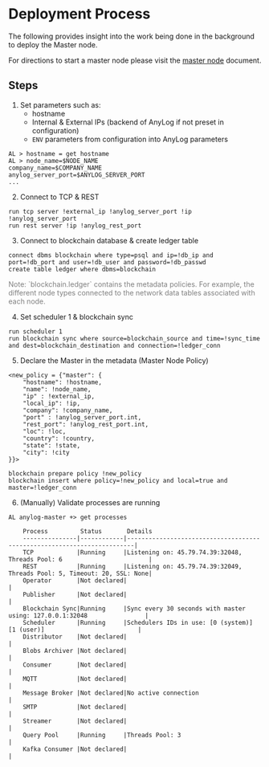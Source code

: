 # Deployment Process
The following provides insight into the work being done in the background to deploy the Master node. 

For directions to start a master node please visit the [master node](master_node.md) document.

## Steps
1. Set parameters such as:
   * hostname
   * Internal & External IPs (backend of AnyLog if not preset in configuration)
   * `ENV` parameters from configuration into AnyLog parameters  
```anylog
AL > hostname = get hostname
AL > node_name=$NODE_NAME
company_name=$COMPANY_NAME
anylog_server_port=$ANYLOG_SERVER_PORT
...
```

2. Connect to TCP & REST 
```anylog
run tcp server !external_ip !anylog_server_port !ip !anylog_server_port
run rest server !ip !anylog_rest_port
```

3. Connect to blockchain database & create ledger table 
```anylog
connect dbms blockchain where type=psql and ip=!db_ip and port=!db_port and user=!db_user and password=!db_passwd
create table ledger where dbms=blockchain
```
<p style="color: gray; size: 90%">Note: `blockchain.ledger` contains the metadata policies. For example, the different node 
types connected to the network  data tables associated with each node. </p>

4. Set scheduler 1 & blockchain sync 
```anylog
run scheduler 1
run blockchain sync where source=blockchain_source and time=!sync_time and dest=blockchain_destination and connection=!ledger_conn
```

5. Declare the Master in the metadata (Master Node Policy)
```anylog
<new_policy = {"master": {
    "hostname": !hostname,
    "name": !node_name,
    "ip" : !external_ip,
    "local_ip": !ip,
    "company": !company_name,
    "port" : !anylog_server_port.int,
    "rest_port": !anylog_rest_port.int,
    "loc": !loc,
    "country": !country,
    "state": !state, 
    "city": !city
}}>

blockchain prepare policy !new_policy
blockchain insert where policy=!new_policy and local=true and master=!ledger_conn
```

6. (Manually) Validate processes are running
```anylog
AL anylog-master +> get processes 

    Process         Status       Details                                                                  
    ---------------|------------|------------------------------------------------------------------------|
    TCP            |Running     |Listening on: 45.79.74.39:32048, Threads Pool: 6                        |
    REST           |Running     |Listening on: 45.79.74.39:32049, Threads Pool: 5, Timeout: 20, SSL: None|
    Operator       |Not declared|                                                                        |
    Publisher      |Not declared|                                                                        |
    Blockchain Sync|Running     |Sync every 30 seconds with master using: 127.0.0.1:32048                |
    Scheduler      |Running     |Schedulers IDs in use: [0 (system)] [1 (user)]                          |
    Distributor    |Not declared|                                                                        |
    Blobs Archiver |Not declared|                                                                        |
    Consumer       |Not declared|                                                                        |
    MQTT           |Not declared|                                                                        |
    Message Broker |Not declared|No active connection                                                    |
    SMTP           |Not declared|                                                                        |
    Streamer       |Not declared|                                                                        |
    Query Pool     |Running     |Threads Pool: 3                                                         |
    Kafka Consumer |Not declared|                                                                        |
```
